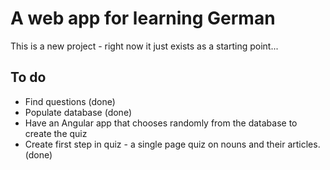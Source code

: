 # A web app for learning German

This is a new project - right now it just exists as a starting point...

## To do
* Find questions (done)
* Populate database (done)
* Have an Angular app that chooses randomly from the database to create the quiz
* Create first step in quiz - a single page quiz on nouns and their articles. (done)
